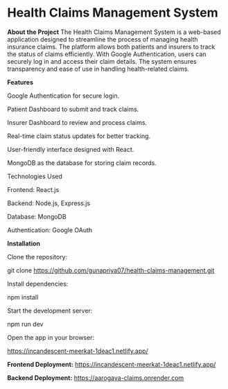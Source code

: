 # Health Claims Management System

**About the Project**
The Health Claims Management System is a web-based application designed to streamline the process of managing health insurance claims.
The platform allows both patients and insurers to track the status of claims efficiently. With Google Authentication,
 users can securely log in and access their claim details. The system ensures transparency and ease of use in handling health-related claims.

**Features**

Google Authentication for secure login.

Patient Dashboard to submit and track claims.

Insurer Dashboard to review and process claims.

Real-time claim status updates for better tracking.

User-friendly interface designed with React.

MongoDB as the database for storing claim records.

Technologies Used

Frontend: React.js

Backend: Node.js, Express.js

Database: MongoDB

Authentication: Google OAuth

**Installation**

Clone the repository:

git clone https://github.com/gunapriya07/health-claims-management.git




Install dependencies:

npm install

Start the development server:

npm run dev

Open the app in your browser:

https://incandescent-meerkat-1deac1.netlify.app/


**Frontend Deployment:** https://incandescent-meerkat-1deac1.netlify.app/

**Backend Deployment:** https://aarogaya-claims.onrender.com






